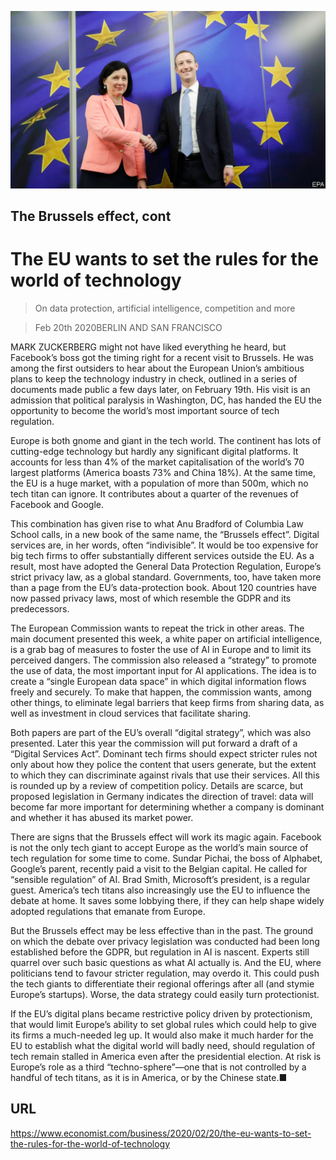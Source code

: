 ![](./images/20200222_WBP502.jpg)

## The Brussels effect, cont

# The EU wants to set the rules for the world of technology

> On data protection, artificial intelligence, competition and more

> Feb 20th 2020BERLIN AND SAN FRANCISCO

MARK ZUCKERBERG might not have liked everything he heard, but Facebook’s boss got the timing right for a recent visit to Brussels. He was among the first outsiders to hear about the European Union’s ambitious plans to keep the technology industry in check, outlined in a series of documents made public a few days later, on February 19th. His visit is an admission that political paralysis in Washington, DC, has handed the EU the opportunity to become the world’s most important source of tech regulation.

Europe is both gnome and giant in the tech world. The continent has lots of cutting-edge technology but hardly any significant digital platforms. It accounts for less than 4% of the market capitalisation of the world’s 70 largest platforms (America boasts 73% and China 18%). At the same time, the EU is a huge market, with a population of more than 500m, which no tech titan can ignore. It contributes about a quarter of the revenues of Facebook and Google.

This combination has given rise to what Anu Bradford of Columbia Law School calls, in a new book of the same name, the “Brussels effect”. Digital services are, in her words, often “indivisible”. It would be too expensive for big tech firms to offer substantially different services outside the EU. As a result, most have adopted the General Data Protection Regulation, Europe’s strict privacy law, as a global standard. Governments, too, have taken more than a page from the EU’s data-protection book. About 120 countries have now passed privacy laws, most of which resemble the GDPR and its predecessors.

The European Commission wants to repeat the trick in other areas. The main document presented this week, a white paper on artificial intelligence, is a grab bag of measures to foster the use of AI in Europe and to limit its perceived dangers. The commission also released a “strategy” to promote the use of data, the most important input for AI applications. The idea is to create a “single European data space” in which digital information flows freely and securely. To make that happen, the commission wants, among other things, to eliminate legal barriers that keep firms from sharing data, as well as investment in cloud services that facilitate sharing.

Both papers are part of the EU’s overall “digital strategy”, which was also presented. Later this year the commission will put forward a draft of a “Digital Services Act”. Dominant tech firms should expect stricter rules not only about how they police the content that users generate, but the extent to which they can discriminate against rivals that use their services. All this is rounded up by a review of competition policy. Details are scarce, but proposed legislation in Germany indicates the direction of travel: data will become far more important for determining whether a company is dominant and whether it has abused its market power.

There are signs that the Brussels effect will work its magic again. Facebook is not the only tech giant to accept Europe as the world’s main source of tech regulation for some time to come. Sundar Pichai, the boss of Alphabet, Google’s parent, recently paid a visit to the Belgian capital. He called for “sensible regulation” of AI. Brad Smith, Microsoft’s president, is a regular guest. America’s tech titans also increasingly use the EU to influence the debate at home. It saves some lobbying there, if they can help shape widely adopted regulations that emanate from Europe.

But the Brussels effect may be less effective than in the past. The ground on which the debate over privacy legislation was conducted had been long established before the GDPR, but regulation in AI is nascent. Experts still quarrel over such basic questions as what AI actually is. And the EU, where politicians tend to favour stricter regulation, may overdo it. This could push the tech giants to differentiate their regional offerings after all (and stymie Europe’s startups). Worse, the data strategy could easily turn protectionist.

If the EU’s digital plans became restrictive policy driven by protectionism, that would limit Europe’s ability to set global rules which could help to give its firms a much-needed leg up. It would also make it much harder for the EU to establish what the digital world will badly need, should regulation of tech remain stalled in America even after the presidential election. At risk is Europe’s role as a third “techno-sphere”—one that is not controlled by a handful of tech titans, as it is in America, or by the Chinese state.■

## URL

https://www.economist.com/business/2020/02/20/the-eu-wants-to-set-the-rules-for-the-world-of-technology
